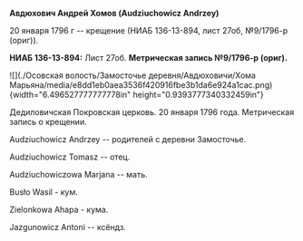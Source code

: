 **Авдюхович Андрей Хомов (Audziuchowicz Andrzey)**

20 января 1796 г -- крещение (НИАБ 136-13-894, лист 27об, №9/1796-р
(ориг)).

**НИАБ 136-13-894:** Лист 27об. **Метрическая запись №9/1796-р (ориг).**

![](./Осовская волость/Замосточье деревня/Авдюховичи/Хома Марьяна/media/e8dd1eb0aea3536f420916fbe3b1da6e924a1cac.png){width="6.496527777777778in"
height="0.9393777340332459in"}

Дедиловичская Покровская церковь. 20 января 1796 года. Метрическая
запись о крещении.

Audziuchowicz Andrzey -- родителей с деревни Замосточье.

Audziuchowicz Tomasz -- отец.

Audziuchowiczowa Marjana -- мать.

Busło Wasil - кум.

Zielonkowa Ahapa - кума.

Jazgunowicz Antoni -- ксёндз.
